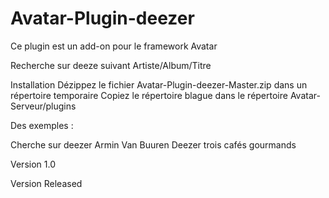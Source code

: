 # Avatar-Plugin-deezer

Ce plugin est un add-on pour le framework Avatar

Recherche sur deeze suivant Artiste/Album/Titre

Installation
Dézippez le fichier Avatar-Plugin-deezer-Master.zip dans un répertoire temporaire
Copiez le répertoire blague dans le répertoire Avatar-Serveur/plugins

Des exemples :

Cherche sur deezer Armin Van Buuren
Deezer trois cafés gourmands

Version 1.0

Version Released
